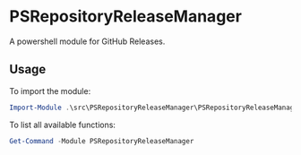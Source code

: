 # PSRepositoryReleaseManager

A powershell module for GitHub Releases.

## Usage

To import the module:

```powershell
Import-Module .\src\PSRepositoryReleaseManager\PSRepositoryReleaseManager.psm1 -Force -Verbose
```

To list all available functions:

```powershell
Get-Command -Module PSRepositoryReleaseManager
```
